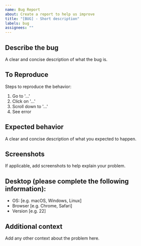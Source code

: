```yaml
---
name: Bug Report
about: Create a report to help us improve
title: "[BUG] - Short description"
labels: bug
assignees: ""
---
```


## Describe the bug

A clear and concise description of what the bug is.

## To Reproduce

Steps to reproduce the behavior:

1. Go to '...'
2. Click on '...'
3. Scroll down to '...'
4. See error

## Expected behavior

A clear and concise description of what you expected to happen.

## Screenshots

If applicable, add screenshots to help explain your problem.

## Desktop (please complete the following information):

- OS: [e.g. macOS, Windows, Linux]
- Browser [e.g. Chrome, Safari]
- Version [e.g. 22]

## Additional context

Add any other context about the problem here.
